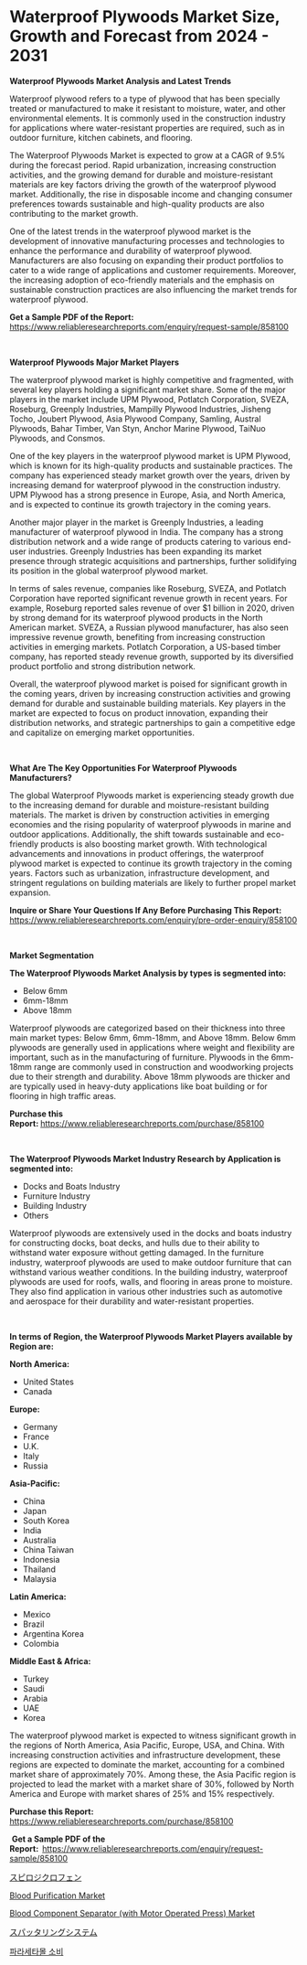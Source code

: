 <p><h1>Waterproof Plywoods Market Size, Growth and Forecast from 2024 - 2031</h1></p><p><strong>Waterproof Plywoods Market Analysis and Latest Trends</strong></p>
<p><p>Waterproof plywood refers to a type of plywood that has been specially treated or manufactured to make it resistant to moisture, water, and other environmental elements. It is commonly used in the construction industry for applications where water-resistant properties are required, such as in outdoor furniture, kitchen cabinets, and flooring.</p><p>The Waterproof Plywoods Market is expected to grow at a CAGR of 9.5% during the forecast period. Rapid urbanization, increasing construction activities, and the growing demand for durable and moisture-resistant materials are key factors driving the growth of the waterproof plywood market. Additionally, the rise in disposable income and changing consumer preferences towards sustainable and high-quality products are also contributing to the market growth.</p><p>One of the latest trends in the waterproof plywood market is the development of innovative manufacturing processes and technologies to enhance the performance and durability of waterproof plywood. Manufacturers are also focusing on expanding their product portfolios to cater to a wide range of applications and customer requirements. Moreover, the increasing adoption of eco-friendly materials and the emphasis on sustainable construction practices are also influencing the market trends for waterproof plywood.</p></p>
<p><strong>Get a Sample PDF of the Report:&nbsp;</strong> <a href="https://www.reliableresearchreports.com/enquiry/request-sample/858100">https://www.reliableresearchreports.com/enquiry/request-sample/858100</a></p>
<p>&nbsp;</p>
<p><strong>Waterproof Plywoods Major Market Players</strong></p>
<p><p>The waterproof plywood market is highly competitive and fragmented, with several key players holding a significant market share. Some of the major players in the market include UPM Plywood, Potlatch Corporation, SVEZA, Roseburg, Greenply Industries, Mampilly Plywood Industries, Jisheng Tocho, Joubert Plywood, Asia Plywood Company, Samling, Austral Plywoods, Bahar Timber, Van Styn, Anchor Marine Plywood, TaiNuo Plywoods, and Consmos.</p><p>One of the key players in the waterproof plywood market is UPM Plywood, which is known for its high-quality products and sustainable practices. The company has experienced steady market growth over the years, driven by increasing demand for waterproof plywood in the construction industry. UPM Plywood has a strong presence in Europe, Asia, and North America, and is expected to continue its growth trajectory in the coming years.</p><p>Another major player in the market is Greenply Industries, a leading manufacturer of waterproof plywood in India. The company has a strong distribution network and a wide range of products catering to various end-user industries. Greenply Industries has been expanding its market presence through strategic acquisitions and partnerships, further solidifying its position in the global waterproof plywood market.</p><p>In terms of sales revenue, companies like Roseburg, SVEZA, and Potlatch Corporation have reported significant revenue growth in recent years. For example, Roseburg reported sales revenue of over $1 billion in 2020, driven by strong demand for its waterproof plywood products in the North American market. SVEZA, a Russian plywood manufacturer, has also seen impressive revenue growth, benefiting from increasing construction activities in emerging markets. Potlatch Corporation, a US-based timber company, has reported steady revenue growth, supported by its diversified product portfolio and strong distribution network.</p><p>Overall, the waterproof plywood market is poised for significant growth in the coming years, driven by increasing construction activities and growing demand for durable and sustainable building materials. Key players in the market are expected to focus on product innovation, expanding their distribution networks, and strategic partnerships to gain a competitive edge and capitalize on emerging market opportunities.</p></p>
<p>&nbsp;</p>
<p><strong>What Are The Key Opportunities For Waterproof Plywoods Manufacturers?</strong></p>
<p><p>The global Waterproof Plywoods market is experiencing steady growth due to the increasing demand for durable and moisture-resistant building materials. The market is driven by construction activities in emerging economies and the rising popularity of waterproof plywoods in marine and outdoor applications. Additionally, the shift towards sustainable and eco-friendly products is also boosting market growth. With technological advancements and innovations in product offerings, the waterproof plywood market is expected to continue its growth trajectory in the coming years. Factors such as urbanization, infrastructure development, and stringent regulations on building materials are likely to further propel market expansion.</p></p>
<p><strong>Inquire or Share Your Questions If Any Before Purchasing This Report:</strong> <a href="https://www.reliableresearchreports.com/enquiry/pre-order-enquiry/858100">https://www.reliableresearchreports.com/enquiry/pre-order-enquiry/858100</a></p>
<p>&nbsp;</p>
<p><strong>Market Segmentation</strong></p>
<p><strong>The Waterproof Plywoods Market Analysis by types is segmented into:</strong></p>
<p><ul><li>Below 6mm</li><li>6mm-18mm</li><li>Above 18mm</li></ul></p>
<p><p>Waterproof plywoods are categorized based on their thickness into three main market types: Below 6mm, 6mm-18mm, and Above 18mm. Below 6mm plywoods are generally used in applications where weight and flexibility are important, such as in the manufacturing of furniture. Plywoods in the 6mm-18mm range are commonly used in construction and woodworking projects due to their strength and durability. Above 18mm plywoods are thicker and are typically used in heavy-duty applications like boat building or for flooring in high traffic areas.</p></p>
<p><strong>Purchase this Report:&nbsp;</strong><a href="https://www.reliableresearchreports.com/purchase/858100">https://www.reliableresearchreports.com/purchase/858100</a></p>
<p>&nbsp;</p>
<p><strong>The Waterproof Plywoods Market Industry Research by Application is segmented into:</strong></p>
<p><ul><li>Docks and Boats Industry</li><li>Furniture Industry</li><li>Building Industry</li><li>Others</li></ul></p>
<p><p>Waterproof plywoods are extensively used in the docks and boats industry for constructing docks, boat decks, and hulls due to their ability to withstand water exposure without getting damaged. In the furniture industry, waterproof plywoods are used to make outdoor furniture that can withstand various weather conditions. In the building industry, waterproof plywoods are used for roofs, walls, and flooring in areas prone to moisture. They also find application in various other industries such as automotive and aerospace for their durability and water-resistant properties.</p></p>
<p>&nbsp;</p>
<p><strong>In terms of Region, the Waterproof Plywoods Market Players available by Region are:</strong></p>
<p>
    <p> <strong> North America: </strong>
        <ul>
            <li>United States</li>
            <li>Canada</li>
        </ul>
        </p> 
    <p> <strong> Europe: </strong>
        <ul>
            <li>Germany</li>
            <li>France</li>
            <li>U.K.</li>
            <li>Italy</li>
            <li>Russia</li>
        </ul>
        </p> 
    <p> <strong> Asia-Pacific: </strong>
        <ul>
            <li>China</li>
            <li>Japan</li>
            <li>South Korea</li>
            <li>India</li>
            <li>Australia</li>
            <li>China Taiwan</li>
            <li>Indonesia</li>
            <li>Thailand</li>
            <li>Malaysia</li>
        </ul>
        </p> 
    <p> <strong> Latin America: </strong>
        <ul>
            <li>Mexico</li>
            <li>Brazil</li>
            <li>Argentina Korea</li>
            <li>Colombia</li>
        </ul>
        </p> 
    <p> <strong> Middle East & Africa: </strong>
        <ul>
            <li>Turkey</li>
            <li>Saudi</li>
            <li>Arabia</li>
            <li>UAE</li>
            <li>Korea</li>
        </ul>
    </p>
    </p>
<p><p>The waterproof plywood market is expected to witness significant growth in the regions of North America, Asia Pacific, Europe, USA, and China. With increasing construction activities and infrastructure development, these regions are expected to dominate the market, accounting for a combined market share of approximately 70%. Among these, the Asia Pacific region is projected to lead the market with a market share of 30%, followed by North America and Europe with market shares of 25% and 15% respectively.</p></p>
<p><strong>Purchase this Report: </strong><a href="https://www.reliableresearchreports.com/purchase/858100">https://www.reliableresearchreports.com/purchase/858100</a></p>
<p>&nbsp;<strong>Get a Sample PDF of the Report:&nbsp;&nbsp;</strong><a href="https://www.reliableresearchreports.com/enquiry/request-sample/858100">https://www.reliableresearchreports.com/enquiry/request-sample/858100</a></p>
<p><strong></strong></p>
<p><p><a href="https://github.com/adcxff01450218/Market-Research-Report-List-1/blob/main/7683915191174.md">スピロジクロフェン</a></p><p><a href="https://issuu.com/reportprime-2/docs/blood-purification-market-size-2030.pptx">Blood Purification Market</a></p><p><a href="https://issuu.com/reportprime-2/docs/blood-component-separator-with-motor-operated-pres">Blood Component Separator (with Motor Operated Press) Market</a></p><p><a href="https://github.com/xnljig2898992/Market-Research-Report-List-1/blob/main/1852865191173.md">スパッタリングシステム</a></p><p><a href="https://github.com/vsn7qpua81q/Market-Research-Report-List-1/blob/main/1499346191019.md">파라세타몰 소비</a></p></p>